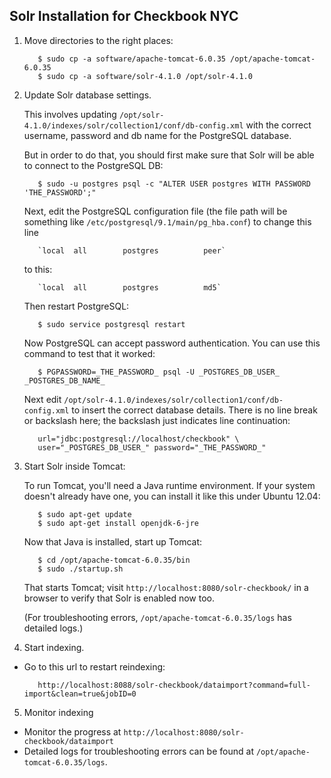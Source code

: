 Solr Installation for Checkbook NYC
-----------------------------------

1. Move directories to the right places:

          $ sudo cp -a software/apache-tomcat-6.0.35 /opt/apache-tomcat-6.0.35
          $ sudo cp -a software/solr-4.1.0 /opt/solr-4.1.0

2. Update Solr database settings.

   This involves updating `/opt/solr-4.1.0/indexes/solr/collection1/conf/db-config.xml` 
   with the correct username, password and db name for the PostgreSQL database.  

   But in order to do that, you should first make sure that Solr will be able to
   connect to the PostgreSQL DB:

          $ sudo -u postgres psql -c "ALTER USER postgres WITH PASSWORD 'THE_PASSWORD';"

   Next, edit the PostgreSQL configuration file (the file path will be
   something like `/etc/postgresql/9.1/main/pg_hba.conf`) to change
   this line

          `local  all        postgres          peer`

   to this:

          `local  all        postgres          md5`

   Then restart PostgreSQL:

          $ sudo service postgresql restart

   Now PostgreSQL can accept password authentication.  You can use
   this command to test that it worked:

          $ PGPASSWORD=_THE_PASSWORD_ psql -U _POSTGRES_DB_USER_ _POSTGRES_DB_NAME_

   Next edit `/opt/solr-4.1.0/indexes/solr/collection1/conf/db-config.xml` 
   to insert the correct database details.  There is no line break or
   backslash here; the backslash just indicates line continuation:
          
          url="jdbc:postgresql://localhost/checkbook" \
          user="_POSTGRES_DB_USER_" password="_THE_PASSWORD_"

3. Start Solr inside Tomcat:

   To run Tomcat, you'll need a Java runtime environment.  If your
   system doesn't already have one, you can install it like this under
   Ubuntu 12.04:

          $ sudo apt-get update
          $ sudo apt-get install openjdk-6-jre

   Now that Java is installed, start up Tomcat:

          $ cd /opt/apache-tomcat-6.0.35/bin
          $ sudo ./startup.sh

   That starts Tomcat; visit `http://localhost:8080/solr-checkbook/`
   in a browser to verify that Solr is enabled now too.

   (For troubleshooting errors, `/opt/apache-tomcat-6.0.35/logs` has
   detailed logs.)

4. Start indexing.

 - Go to this url to restart reindexing:

          http://localhost:8088/solr-checkbook/dataimport?command=full-import&clean=true&jobID=0

5. Monitor indexing

 - Monitor the progress at `http://localhost:8080/solr-checkbook/dataimport `
 - Detailed logs for troubleshooting errors can be found at `/opt/apache-tomcat-6.0.35/logs`.

